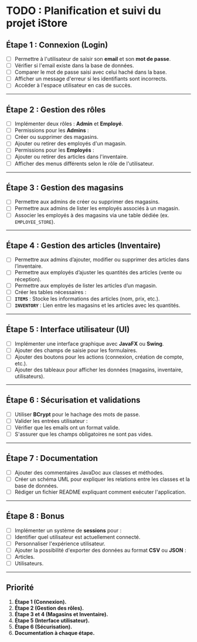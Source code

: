 # TODO : Planification et suivi du projet iStore

## Étape 1 : Connexion (Login)
- [ ] Permettre à l'utilisateur de saisir son **email** et son **mot de passe**.
- [ ] Vérifier si l'email existe dans la base de données.
- [ ] Comparer le mot de passe saisi avec celui haché dans la base.
- [ ] Afficher un message d'erreur si les identifiants sont incorrects.
- [ ] Accéder à l'espace utilisateur en cas de succès.

---

## Étape 2 : Gestion des rôles
- [ ] Implémenter deux rôles : **Admin** et **Employé**.
- [ ] Permissions pour les **Admins** :
- [ ] Créer ou supprimer des magasins.
- [ ] Ajouter ou retirer des employés d'un magasin.
- [ ] Permissions pour les **Employés** :
- [ ] Ajouter ou retirer des articles dans l'inventaire.
- [ ] Afficher des menus différents selon le rôle de l'utilisateur.

---

## Étape 3 : Gestion des magasins
- [ ] Permettre aux admins de créer ou supprimer des magasins.
- [ ] Permettre aux admins de lister les employés associés à un magasin.
- [ ] Associer les employés à des magasins via une table dédiée (ex. `EMPLOYEE_STORE`).

---

## Étape 4 : Gestion des articles (Inventaire)
- [ ] Permettre aux admins d’ajouter, modifier ou supprimer des articles dans l’inventaire.
- [ ] Permettre aux employés d’ajuster les quantités des articles (vente ou réception).
- [ ] Permettre aux employés de lister les articles d’un magasin.
- [ ] Créer les tables nécessaires :
- [ ] **`ITEMS`** : Stocke les informations des articles (nom, prix, etc.).
- [ ] **`INVENTORY`** : Lien entre les magasins et les articles avec les quantités.

---

## Étape 5 : Interface utilisateur (UI)
- [ ] Implémenter une interface graphique avec **JavaFX** ou **Swing**.
- [ ] Ajouter des champs de saisie pour les formulaires.
- [ ] Ajouter des boutons pour les actions (connexion, création de compte, etc.).
- [ ] Ajouter des tableaux pour afficher les données (magasins, inventaire, utilisateurs).

---

## Étape 6 : Sécurisation et validations
- [ ] Utiliser **BCrypt** pour le hachage des mots de passe.
- [ ] Valider les entrées utilisateur :
- [ ] Vérifier que les emails ont un format valide.
- [ ] S'assurer que les champs obligatoires ne sont pas vides.

---

## Étape 7 : Documentation
- [ ] Ajouter des commentaires JavaDoc aux classes et méthodes.
- [ ] Créer un schéma UML pour expliquer les relations entre les classes et la base de données.
- [ ] Rédiger un fichier README expliquant comment exécuter l'application.

---

## Étape 8 : Bonus
- [ ] Implémenter un système de **sessions** pour :
- [ ] Identifier quel utilisateur est actuellement connecté.
- [ ] Personnaliser l'expérience utilisateur.
- [ ] Ajouter la possibilité d'exporter des données au format **CSV** ou **JSON** :
- [ ] Articles.
- [ ] Utilisateurs.

---

## Priorité
1. **Étape 1 (Connexion).**
2. **Étape 2 (Gestion des rôles).**
3. **Étape 3 et 4 (Magasins et Inventaire).**
4. **Étape 5 (Interface utilisateur).**
5. **Étape 6 (Sécurisation).**
6. **Documentation à chaque étape.**
